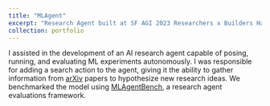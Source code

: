 ```yaml
---
title: "MLAgent"
excerpt: "Research Agent built at SF AGI 2023 Researchers x Builders Hackathon"
collection: portfolio
---
```


I assisted in the development of an AI research agent capable of posing, running, and evaluating ML experiments autonomously. I was responsible for adding a search action to the agent, giving it the ability to gather information from [arXiv](https://arxiv.org/abs/2310.03302) papers to hypothesize new research ideas. We benchmarked the model using [MLAgentBench](https://arxiv.org/abs/2310.03302), a research agent evaluations framework.
